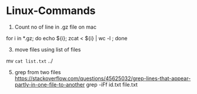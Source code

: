 # Linux-Commands

1) Count no of line in .gz file on mac
   
for i in *.gz; do echo ${i}; zcat < ${i} | wc -l ; done

3) move files using list of files
   
mv `cat list.txt` ../

5) grep from two files
https://stackoverflow.com/questions/45625032/grep-lines-that-appear-partly-in-one-file-to-another
grep -iFf id.txt file.txt


